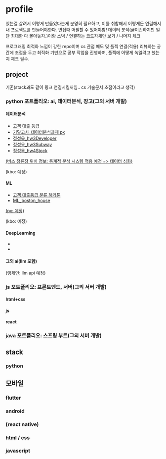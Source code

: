 # profile


있는걸 살려서 이렇게 만들었다는게 분명히 필요하고, 이를 취합해서 어떻게든 연결해서 내 프로젝트를 만들어야한다. 면접때 어필할 수 있어야함!
데이터 분석(굳이긴하지만 일단 최대한 다 몰아놓자.)이랑 스벅 / 연결하는 코드자체만 보기 / 나머지 체크

프로그래밍 최적화 느낌이 강한 repo이며 cs 관점 메모 및 플젝 연결(적용) 리뷰하는 공간에 초점을 두고 최적화 기반으로 공부 작업을 진행하며, 플젝에 어떻게 녹일려고 했는지 체크 필수.


## project
기존(stack과도 같이 링크 연결시킬꺼임.. cs 기술문서 초점이라고 생각)
### python 포트폴리오: ai, 데이터분석, 장고(그외 서버 개발)
#### 데이터분석
- [고객 대출 등급](https://colab.research.google.com/drive/1afTQMsyK8wu1kf7wwSIXVXlEIt1dLkyW?usp=drive_open)
- [기말고사_데이터분석과제 px](https://colab.research.google.com/drive/1ZUjQ-S0CJjzxzedO8_YaJev7zxomXP_U?usp=drive_open)
- [정성욱_hw3Developer](https://colab.research.google.com/drive/1tnpd3NoxapqG97U1Z6hSVE3P6CaCTbCD?usp=drive_open)
- [정성욱_hw3Subway](https://colab.research.google.com/drive/1S8UT8JdDiUMnV5Z5wkmINrYOCphhRXjA?usp=drive_open#scrollTo=t6D4sD8Vis-Q)
- [정성욱_hw4Stock](https://colab.research.google.com/drive/1tnpd3NoxapqG97U1Z6hSVE3P6CaCTbCD?usp=drive_open)

[(버스 정류장 위치 정보: 통계적 분석 시스템 적용 예정 => 데이터 심화)](https://github.com/davJ-star/siat/blob/main/README.md#%EB%8D%B0%EC%9D%B4%ED%84%B0%EB%B6%84%EC%84%9D)

(kbo: 예정)




#### ML
- [고객 대출등급 분류 해커톤](https://colab.research.google.com/drive/1ul1YJULG1FLgFXMAoTIrEKsu3gxOWRzr?usp=drive_open)
- [ML_boston_house](https://colab.research.google.com/drive/1YX1qHiad3J1Dm-wM1gO5NyEOtteUkIfV?usp=drive_open)

[(px:  예정)](https://colab.research.google.com/drive/1RfgzKaA7Oez4XBYShuPtOr087nOXNjFY?usp=drive_open#scrollTo=bT3I7uJ_pjz1)

(kbo:  예정)



#### DeepLearning
- []()
- []()

#### 그외 ai(llm 포함)

(랭체인: llm api 예정)






### js 포트폴리오: 프론트엔드, 서버(그외 서버 개발)
#### html+css


#### js


#### react




### java 포트폴리오: 스프링 부트(그외 서버 개발)



## stack
### python


## 모바일
### flutter
### android
### (react native)

### html / css

### javascript

